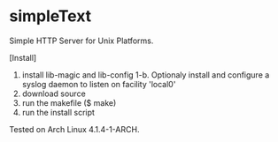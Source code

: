 # simpleText
Simple HTTP Server for Unix Platforms.


[Install]
1. install lib-magic and lib-config
1-b. Optionaly install and configure a syslog daemon to listen on facility 'local0'
2. download source
3. run the makefile ($ make)
4. run the install script


Tested on Arch Linux 4.1.4-1-ARCH.
